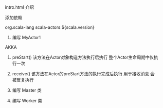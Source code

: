 intro.html 介绍

添加依赖
<!-- scala actor 依赖 -->
<dependency>
  <groupId>org.scala-lang</groupId>
  <artifactId>scala-actors</artifactId>
  <version>${scala.version}</version>
</dependency>

1. 编写 MyActor1

AKKA
1. preStart() 该方法在Actor对象构造方法执行后执行 整个Actor生命周期中仅执行一次

2. receive() 该方法在Actor的preStart方法的执行完成后执行 用于接收消息 会被反复执行

3. 编写 Master 类

4. 编写 Worker 类
